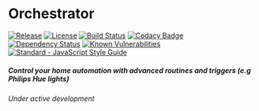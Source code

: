 # Orchestrator

[![Release](https://img.shields.io/github/release/Requarks/orchestrator.svg?maxAge=86400)](https://github.com/Requarks/ochestrator/releases)
[![License](https://img.shields.io/badge/license-GPLv3-blue.svg)](https://github.com/requarks/orchestrator/blob/master/LICENSE)
[![Build Status](https://travis-ci.org/Requarks/orchestrator.svg?branch=master)](https://travis-ci.org/Requarks/orchestrator)
[![Codacy Badge](https://api.codacy.com/project/badge/Grade/f6060fd674e243ec9c8ee9e7a4435845)](https://www.codacy.com/app/Requarks/orchestrator)
[![Dependency Status](https://gemnasium.com/badges/github.com/Requarks/orchestrator.svg)](https://gemnasium.com/github.com/Requarks/orchestrator)
[![Known Vulnerabilities](https://snyk.io/test/github/requarks/orchestrator/badge.svg)](https://snyk.io/test/github/requarks/orchestrator)
[![Standard - JavaScript Style Guide](https://img.shields.io/badge/code%20style-standard-brightgreen.svg)](http://standardjs.com/)

##### Control your home automation with advanced routines and triggers (e.g Philips Hue lights)
*Under active development*
